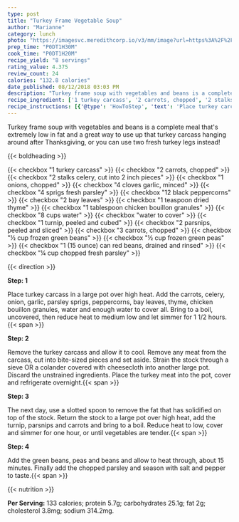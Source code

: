 ```yaml
---
type: post
title: "Turkey Frame Vegetable Soup"
author: "Marianne"
category: lunch
photo: "https://imagesvc.meredithcorp.io/v3/mm/image?url=https%3A%2F%2Fimages.media-allrecipes.com%2Fuserphotos%2F193892.jpg"
prep_time: "P0DT1H30M"
cook_time: "P0DT1H20M"
recipe_yield: "8 servings"
rating_value: 4.375
review_count: 24
calories: "132.8 calories"
date_published: 08/12/2018 03:03 PM
description: "Turkey frame soup with vegetables and beans is a complete meal that's extremely low in fat and a great way to use up that turkey carcass hanging around after Thanksgiving, or you can use two fresh turkey legs instead!"
recipe_ingredient: ['1 turkey carcass', '2 carrots, chopped', '2 stalks celery, cut into 2 inch pieces', '1 onions, chopped', '4 cloves garlic, minced', '4 sprigs fresh parsley', '12 black peppercorns', '2 bay leaves', '1 teaspoon dried thyme', '1 tablespoon chicken bouillon granules', '8 cups water', 'water to cover', '1 turnip, peeled and cubed', '2 parsnips, peeled and sliced', '3 carrots, chopped', '½ cup frozen green beans', '½ cup frozen green peas', '1 (15 ounce) can red beans, drained and rinsed', '¼ cup chopped fresh parsley']
recipe_instructions: [{'@type': 'HowToStep', 'text': 'Place turkey carcass in a large pot over high heat. Add the carrots, celery, onion, garlic, parsley sprigs, peppercorns, bay leaves, thyme, chicken bouillon granules, water and enough water to cover all. Bring to a boil, uncovered, then reduce heat to medium low and let simmer for 1 1/2 hours.\n'}, {'@type': 'HowToStep', 'text': 'Remove the turkey carcass and allow it to cool. Remove any meat from the carcass, cut into bite-sized pieces and set aside. Strain the stock through a sieve OR a colander covered with cheesecloth into another large pot. Discard the unstrained ingredients. Place the turkey meat into the pot, cover and refrigerate overnight.\n'}, {'@type': 'HowToStep', 'text': 'The next day, use a slotted spoon to remove the fat that has solidified on top of the stock. Return the stock to a large pot over high heat, add the turnip, parsnips and carrots and bring to a boil. Reduce heat to low, cover and simmer for one hour, or until vegetables are tender.\n'}, {'@type': 'HowToStep', 'text': 'Add the green beans, peas and beans and allow to heat through, about 15 minutes. Finally add the chopped parsley and season with salt and pepper to taste.\n'}]
---
```


Turkey frame soup with vegetables and beans is a complete meal that's extremely low in fat and a great way to use up that turkey carcass hanging around after Thanksgiving, or you can use two fresh turkey legs instead! 

{{< boldheading >}}

{{< checkbox "1  turkey carcass" >}}
{{< checkbox "2  carrots, chopped" >}}
{{< checkbox "2 stalks celery, cut into 2 inch pieces" >}}
{{< checkbox "1  onions, chopped" >}}
{{< checkbox "4 cloves garlic, minced" >}}
{{< checkbox "4 sprigs fresh parsley" >}}
{{< checkbox "12  black peppercorns" >}}
{{< checkbox "2  bay leaves" >}}
{{< checkbox "1 teaspoon dried thyme" >}}
{{< checkbox "1 tablespoon chicken bouillon granules" >}}
{{< checkbox "8 cups water" >}}
{{< checkbox "water to cover" >}}
{{< checkbox "1  turnip, peeled and cubed" >}}
{{< checkbox "2  parsnips, peeled and sliced" >}}
{{< checkbox "3  carrots, chopped" >}}
{{< checkbox "½ cup frozen green beans" >}}
{{< checkbox "½ cup frozen green peas" >}}
{{< checkbox "1 (15 ounce) can red beans, drained and rinsed" >}}
{{< checkbox "¼ cup chopped fresh parsley" >}}


{{< direction >}}

**Step: 1**

Place turkey carcass in a large pot over high heat. Add the carrots, celery, onion, garlic, parsley sprigs, peppercorns, bay leaves, thyme, chicken bouillon granules, water and enough water to cover all. Bring to a boil, uncovered, then reduce heat to medium low and let simmer for 1 1/2 hours.{{< span >}}

**Step: 2**

Remove the turkey carcass and allow it to cool. Remove any meat from the carcass, cut into bite-sized pieces and set aside. Strain the stock through a sieve OR a colander covered with cheesecloth into another large pot. Discard the unstrained ingredients. Place the turkey meat into the pot, cover and refrigerate overnight.{{< span >}}

**Step: 3**

The next day, use a slotted spoon to remove the fat that has solidified on top of the stock. Return the stock to a large pot over high heat, add the turnip, parsnips and carrots and bring to a boil. Reduce heat to low, cover and simmer for one hour, or until vegetables are tender.{{< span >}}

**Step: 4**

Add the green beans, peas and beans and allow to heat through, about 15 minutes. Finally add the chopped parsley and season with salt and pepper to taste.{{< span >}}

{{< nutrition >}}

**Per Serving:** 133 calories; protein 5.7g; carbohydrates 25.1g; fat 2g; cholesterol 3.8mg; sodium 314.2mg.